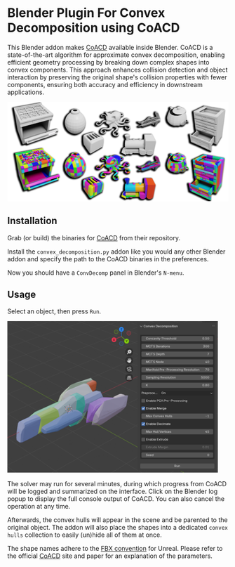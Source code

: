 # Blender Plugin For Convex Decomposition using CoACD

This Blender addon makes [CoACD](https://github.com/SarahWeiii/CoACD) available inside Blender. 
CoACD is a state-of-the-art algorithm for approximate convex decomposition, enabling efficient geometry processing by breaking down complex shapes into convex components. 
This approach enhances collision detection and object interaction by preserving the original shape's collision properties with fewer components, ensuring both accuracy and efficiency in downstream applications.

![avatar](coacd-preview.png)

## Installation
Grab (or build) the binaries for [CoACD](https://github.com/SarahWeiii/CoACD) from their repository.

Install the `convex_decomposition.py` addon like you would any other Blender addon and specify the path to the CoACD binaries in the preferences.

Now you should have a `ConvDecomp` panel in Blender's `N-menu`.

## Usage
Select an object, then press `Run`.

<img width="480" alt="image" src="blender-preview.png">

The solver may run for several minutes, during which progress from CoACD will be logged and summarized on the interface.
Click on the Blender log popup to display the full console output of CoACD. You can also cancel the operation at any time.

Afterwards, the convex hulls will appear in the scene and be parented to the original object. The addon will also place the shapes into a dedicated `convex hulls` collection to easily (un)hide all of them at once.

The shape names adhere to the [FBX convention](https://docs.unrealengine.com/4.27/en-US/WorkingWithContent/Importing/FBX/StaticMeshes/#collision) for Unreal.
Please refer to the official [CoACD](https://github.com/SarahWeiii/CoACD) site and paper for an explanation of the parameters.
